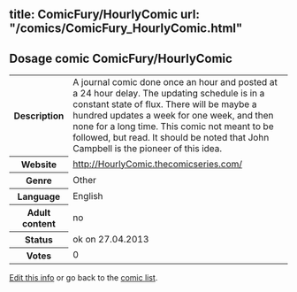 title: ComicFury/HourlyComic
url: "/comics/ComicFury_HourlyComic.html"
---
Dosage comic ComicFury/HourlyComic
-----------------------------------------

<p id="msg"></p>
<script type="text/javascript">
if (window.location.search === '?edit_info_mail=sent_ok') {
  var elem = document.getElementById("msg");
  elem.innerHTML = 'Edited information sucessfully sent.';
  elem.className = 'ok';
}
</script>
<table class="comicinfo">
<tr>
<th>Description</th><td>A journal comic done once an hour and posted at a 24 hour delay. The updating schedule is in a constant state of flux. There will be maybe a hundred updates a week for one week, and then none for a long time. This comic not meant to be followed, but read. It should be noted that John Campbell is the pioneer of this idea.</td>
</tr>
<tr>
<th>Website</th><td><a href="http://HourlyComic.thecomicseries.com/">http://HourlyComic.thecomicseries.com/</a></td>
</tr>
<tr>
<th>Genre</th><td>Other</td>
</tr>
<tr>
<th>Language</th><td>English</td>
</tr>
<tr>
<th>Adult content</th><td>no</td>
</tr>
<tr>
<th>Status</th><td>ok on 27.04.2013</td>
</tr>
<tr>
<th>Votes</th><td>0</td>
</tr>
</table>

[Edit this info](ComicFury_HourlyComic_edit.html) or go back to the [comic list](../comic-index.html).
